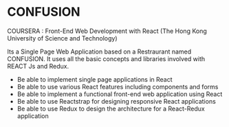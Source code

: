 # CONFUSION
COURSERA : Front-End Web Development with React (The Hong Kong University of Science and Technology)

Its a Single Page Web Application based on a Restraurant named CONFUSION. It uses all the basic concepts and libraries involved with REACT Js and Redux.
- Be able to implement single page applications in React
- Be able to use various React features including components and forms
- Be able to implement a functional front-end web application using React
- Be able to use Reactstrap for designing responsive React applications
- Be able to use Redux to design the architecture for a React-Redux application
